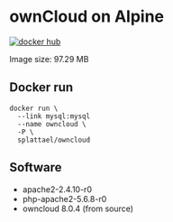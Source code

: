 # ownCloud on Alpine

[![docker hub](https://img.shields.io/badge/docker-image-blue.svg?style=flat-square)](https://registry.hub.docker.com/u/splattael/owncloud/)

Image size: 97.29 MB

## Docker run

    docker run \
      --link mysql:mysql
      --name owncloud \
      -P \
      splattael/owncloud

## Software

* apache2-2.4.10-r0
* php-apache2-5.6.8-r0
* owncloud 8.0.4 (from source)
